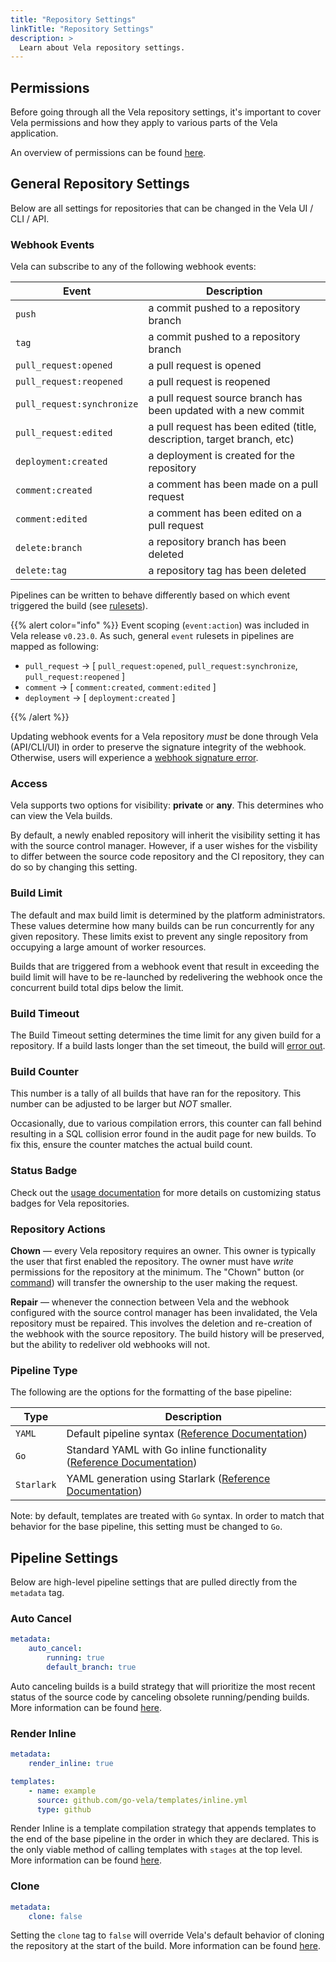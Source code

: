 ```yaml
---
title: "Repository Settings"
linkTitle: "Repository Settings"
description: >
  Learn about Vela repository settings.
---
```


## Permissions

Before going through all the Vela repository settings, it's important to cover Vela permissions and how they apply to various parts of the Vela application.

An overview of permissions can be found [here](/docs/usage/roles/).

## General Repository Settings

Below are all settings for repositories that can be changed in the Vela UI / CLI / API.

### Webhook Events

Vela can subscribe to any of the following webhook events:

| Event                         | Description                                                                |
|------------------------------ |--------------------------------------------------------------------------- |
| `push`                        |  a commit pushed to a repository branch                                    |
| `tag`                         |  a commit pushed to a repository branch                                    |
| `pull_request:opened`         |  a pull request is opened                                                  |
| `pull_request:reopened`       |  a pull request is reopened                                                |
| `pull_request:synchronize`    |  a pull request source branch has been updated with a new commit           |
| `pull_request:edited`         |  a pull request has been edited (title, description, target branch, etc)   |
| `deployment:created`          |  a deployment is created for the repository                                |
| `comment:created`             |  a comment has been made on a pull request                                 |
| `comment:edited`              |  a comment has been edited on a pull request                               |
| `delete:branch`               |  a repository branch has been deleted                                      |
| `delete:tag`                  |  a repository tag has been deleted                                         |

Pipelines can be written to behave differently based on which event triggered the build (see [rulesets](/docs/tour/rulesets)).

{{% alert color="info" %}}
Event scoping (`event:action`) was included in Vela release `v0.23.0`. As such, general `event` rulesets in pipelines are mapped as following:

- `pull_request` -> [ `pull_request:opened`, `pull_request:synchronize`, `pull_request:reopened` ]
- `comment` -> [ `comment:created`, `comment:edited` ]
- `deployment` -> [ `deployment:created` ]

{{% /alert %}}

Updating webhook events for a Vela repository _must_ be done through Vela (API/CLI/UI) in order to preserve the signature integrity of the webhook. Otherwise, users will experience a [webhook signature error](/docs/faq/usage/#payload-signature-check-failed).

### Access

Vela supports two options for visibility: **private** or **any**. This determines who can view the Vela builds.

By default, a newly enabled repository will inherit the visibility setting it has with the source control manager. However, if a user wishes for the visbility to differ between the source code repository and the CI repository, they can do so by changing this setting.

### Build Limit

The default and max build limit is determined by the platform administrators. These values determine how many builds can be run concurrently for any given repository. These limits exist to prevent any single repository from occupying a large amount of worker resources.

Builds that are triggered from a webhook event that result in exceeding the build limit will have to be re-launched by redelivering the webhook once the concurrent build total dips below the limit.

### Build Timeout

The Build Timeout setting determines the time limit for any given build for a repository. If a build lasts longer than the set timeout, the build will [error out](/docs/faq/usage/#context-deadline-exceeded).

### Build Counter

This number is a tally of all builds that have ran for the repository. This number can be adjusted to be larger but _NOT_ smaller. 

Occasionally, due to various compilation errors, this counter can fall behind resulting in a SQL collision error found in the audit page for new builds. To fix this, ensure the counter matches the actual build count.

### Status Badge

Check out the [usage documentation](/docs/usage/badge/) for more details on customizing status badges for Vela repositories.

### Repository Actions

**Chown** — every Vela repository requires an owner. This owner is typically the user that first enabled the repository. The owner must have _write_ permissions for the repository at the minimum. The "Chown" button (or [command](/docs/reference/cli/repo/chown/)) will transfer the ownership to the user making the request.

**Repair** — whenever the connection between Vela and the webhook configured with the source control manager has been invalidated, the Vela repository must be repaired. This involves the deletion and re-creation of the webhook with the source repository. The build history will be preserved, but the ability to redeliver old webhooks will not.

### Pipeline Type

The following are the options for the formatting of the base pipeline:

| Type        | Description                                                                                             |
|-------------|---------------------------------------------------------------------------------------------------------|
| `YAML`      |  Default pipeline syntax ([Reference Documentation](/docs/reference/yaml/))                             |
| `Go`        |  Standard YAML with Go inline functionality ([Reference Documentation](/docs/templates/tutorials/go/))  |
| `Starlark`  |  YAML generation using Starlark ([Reference Documentation](/docs/templates/tutorials/starlark/))        |

Note: by default, templates are treated with `Go` syntax. In order to match that behavior for the base pipeline, this setting must be changed to `Go`.

## Pipeline Settings

Below are high-level pipeline settings that are pulled directly from the `metadata` tag.

### Auto Cancel

```yaml
metadata:
    auto_cancel:
        running: true
        default_branch: true
```

Auto canceling builds is a build strategy that will prioritize the most recent status of the source code by canceling obsolete running/pending builds. More information can be found [here](/docs/reference/yaml/metadata/#the-auto_cancel-tag).

### Render Inline

```yaml
metadata:
    render_inline: true

templates:
    - name: example
      source: github.com/go-vela/templates/inline.yml
      type: github
```

Render Inline is a template compilation strategy that appends templates to the end of the base pipeline in the order in which they are declared. This is the only viable method of calling templates with `stages` at the top level. More information can be found [here](/docs/templates/#rendering-inline-directly-in-velayml).

### Clone

```yaml
metadata:
    clone: false
```

Setting the `clone` tag to `false` will override Vela's default behavior of cloning the repository at the start of the build. More information can be found [here](/docs/tour/cloning/).
